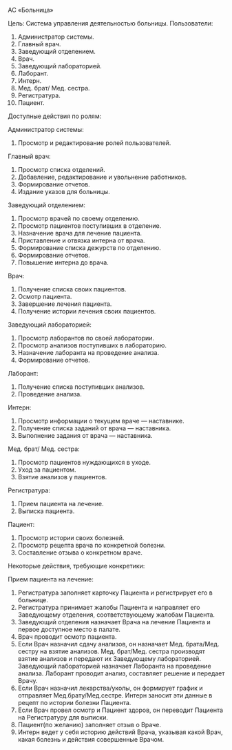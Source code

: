 АС «Больница»

Цель: Система управления деятельностью больницы.
Пользователи:
1.	Администратор системы.
2.	Главный врач.
3.	Заведующий отделением.
4.	Врач.
5.	Заведующий лабораторией.
6.	Лаборант.
7.	Интерн.
8.	Мед. брат/ Мед. сестра.
9.	Регистратура.
10.	Пациент.

Доступные действия по ролям:

Администратор системы:
1.	Просмотр и редактирование ролей пользователей.

Главный врач:
1.	Просмотр списка отделений.
3.	Добавление, редактирование и увольнение работников.
4.	Формирование отчетов.
5.	Издание указов для больницы.

Заведующий отделением:
1.	Просмотр врачей по своему отделению.
2.	Просмотр пациентов поступивших в отделение.
3.	Назначение врача для лечение пациента.
4.	Приставление и отвязка интерна от врача.
5.	Формирование списка дежурств по отделению.
6.	Формирование отчетов.
7.	Повышение интерна до врача.



Врач:
1.	Получение списка своих пациентов.
2.	Осмотр пациента.
3.	Завершение лечения пациента.
4.	Получение истории лечения своих пациентов.

Заведующий лабораторией:
1.	Просмотр лаборантов по своей лаборатории.
2.	Просмотр анализов поступивших в лабораторию.
3.	Назначение лаборанта на проведение анализа.
4.	Формирование отчетов.

Лаборант:
1.	Получение списка поступивших анализов.
2.	Проведение анализа.

Интерн:
1.	Просмотр информации о текущем враче — наставнике.
2.	Получение списка заданий от врача — наставника.
3.	Выполнение задания от врача — наставника.

Мед. брат/ Мед. сестра:
1.	Просмотр пациентов нуждающихся в уходе.
2.	Уход за пациентом.
3.	Взятие анализов у пациентов.

Регистратура:
1.	Прием пациента на лечение.
2.	Выписка пациента.

Пациент:
1.	Просмотр истории своих болезней.
2.	Просмотр рецепта врача по конкретной болезни.
3.	Составление отзыва о конкретном враче.





Некоторые действия, требующие конкретики:


Прием пациента на лечение:
1.	Регистратура заполняет карточку Пациента и регистрирует его в больнице.
2.	Регистратура принимает жалобы Пациента и направляет его Заведующему отделения, соответствующему жалобам Пациента.
3.	Заведующий отделения назначает Врача на лечение Пациента и первое доступное место в палате.
4.	Врач проводит осмотр пациента.
5.	Если Врач назначил сдачу анализов, он назначает Мед. брата/Мед. сестру на взятие анализов. Мед. брат/Мед. сестра производят взятие анализов и передают их Заведующему лабораторией. Заведующий лабораторией назначает Лаборанта на проведение анализа. Лаборант проводит анализ, составляет решение и передает Врачу. 
6.	Если Врач назначил лекарства/уколы, он формирует график и отправляет Мед.брату/Мед.сестре. Интерн заносит эти данные в рецепт по истории болезни Пациента.
7.	Если Врач провел осмотр и Пациент здоров, он переводит Пациента на Регистратуру для выписки. 
8.	Пациент(по желанию) заполняет отзыв о Враче.
9.	Интерн ведет у себя историю действий Врача, указывая какой Врач, какая болезнь и действия совершенные Врачом.
